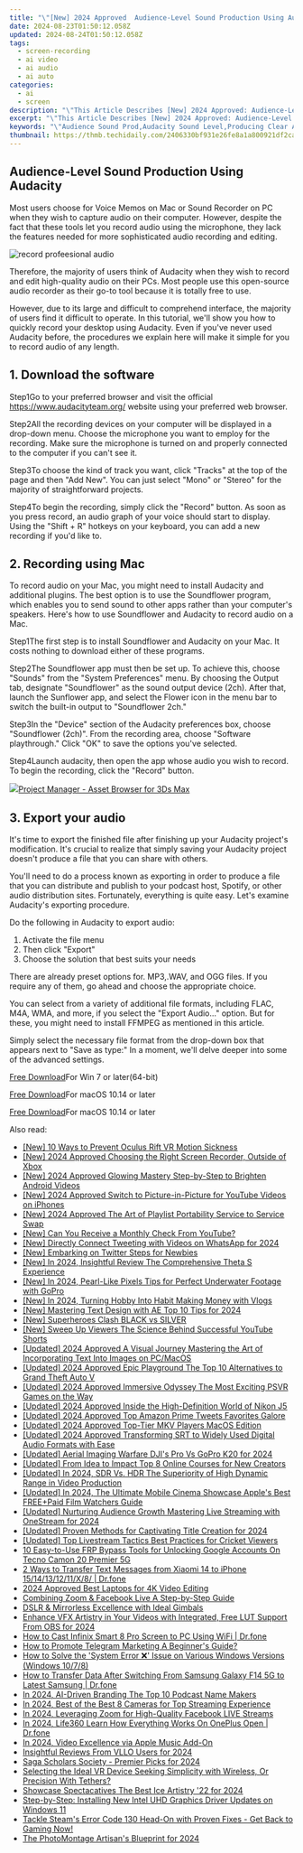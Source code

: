 ```yaml
---
title: "\"[New] 2024 Approved  Audience-Level Sound Production Using Audacity\""
date: 2024-08-23T01:50:12.058Z
updated: 2024-08-24T01:50:12.058Z
tags: 
  - screen-recording
  - ai video
  - ai audio
  - ai auto
categories: 
  - ai
  - screen
description: "\"This Article Describes [New] 2024 Approved: Audience-Level Sound Production Using Audacity\""
excerpt: "\"This Article Describes [New] 2024 Approved: Audience-Level Sound Production Using Audacity\""
keywords: "\"Audience Sound Prod,Audacity Sound Level,Producing Clear Audio,Professional Sound Edit,Audacity Sound Tools,High-Quality Audio Production,Audience Audio Design\""
thumbnail: https://thmb.techidaily.com/2406330bf931e26fe8a1a800921df2ca60aab8badbd84f3b12dc61e65092f344.jpg
---
```


## Audience-Level Sound Production Using Audacity

Most users choose for Voice Memos on Mac or Sound Recorder on PC when they wish to capture audio on their computer. However, despite the fact that these tools let you record audio using the microphone, they lack the features needed for more sophisticated audio recording and editing.

![record profeesional audio](https://images.wondershare.com/filmora/article-images/Audacity-add-audio.jpg)

Therefore, the majority of users think of Audacity when they wish to record and edit high-quality audio on their PCs. Most people use this open-source audio recorder as their go-to tool because it is totally free to use.

However, due to its large and difficult to comprehend interface, the majority of users find it difficult to operate. In this tutorial, we'll show you how to quickly record your desktop using Audacity. Even if you've never used Audacity before, the procedures we explain here will make it simple for you to record audio of any length.

## 1\. Download the software

Step1Go to your preferred browser and visit the official <https://www.audacityteam.org/> website using your preferred web browser.

Step2All the recording devices on your computer will be displayed in a drop-down menu. Choose the microphone you want to employ for the recording. Make sure the microphone is turned on and properly connected to the computer if you can't see it.

Step3To choose the kind of track you want, click "Tracks" at the top of the page and then "Add New". You can just select "Mono" or "Stereo" for the majority of straightforward projects.

Step4To begin the recording, simply click the "Record" button. As soon as you press record, an audio graph of your voice should start to display. Using the "Shift + R" hotkeys on your keyboard, you can add a new recording if you'd like to.

## 2\. Recording using Mac

To record audio on your Mac, you might need to install Audacity and additional plugins. The best option is to use the Soundflower program, which enables you to send sound to other apps rather than your computer's speakers. Here's how to use Soundflower and Audacity to record audio on a Mac.

Step1The first step is to install Soundflower and Audacity on your Mac. It costs nothing to download either of these programs.

Step2The Soundflower app must then be set up. To achieve this, choose "Sounds" from the "System Preferences" menu. By choosing the Output tab, designate "Soundflower" as the sound output device (2ch). After that, launch the Sunflower app, and select the Flower icon in the menu bar to switch the built-in output to "Soundflower 2ch."

Step3In the "Device" section of the Audacity preferences box, choose "Soundflower (2ch)". From the recording area, choose "Software playthrough." Click "OK" to save the options you've selected.

Step4Launch audacity, then open the app whose audio you wish to record. To begin the recording, click the "Record" button.

<!-- affiliate ads begin -->
<a href="https://secure.2checkout.com/order/checkout.php?PRODS=4709458&QTY=1&AFFILIATE=108875&CART=1"><img src="https://3d-kstudio.com/wp-content/uploads/2014/02/Project-Manager-3D-Models-4-800x800.jpg" border="0">Project Manager - Asset Browser for 3Ds Max</a>
<!-- affiliate ads end -->
## 3\. Export your audio

It's time to export the finished file after finishing up your Audacity project's modification. It's crucial to realize that simply saving your Audacity project doesn't produce a file that you can share with others.

You'll need to do a process known as exporting in order to produce a file that you can distribute and publish to your podcast host, Spotify, or other audio distribution sites. Fortunately, everything is quite easy. Let's examine Audacity's exporting procedure.

Do the following in Audacity to export audio:

1. Activate the file menu
2. Then click "Export"
3. Choose the solution that best suits your needs

There are already preset options for. MP3,.WAV, and OGG files. If you require any of them, go ahead and choose the appropriate choice.

You can select from a variety of additional file formats, including FLAC, M4A, WMA, and more, if you select the "Export Audio..." option. But for these, you might need to install FFMPEG as mentioned in this article.

Simply select the necessary file format from the drop-down box that appears next to "Save as type:" In a moment, we'll delve deeper into some of the advanced settings.

[Free Download](https://tools.techidaily.com/wondershare/filmora/download/)For Win 7 or later(64-bit)

[Free Download](https://tools.techidaily.com/wondershare/filmora/download/)For macOS 10.14 or later

[Free Download](https://tools.techidaily.com/wondershare/filmora/download/)For macOS 10.14 or later

<ins class="adsbygoogle"
     style="display:block"
     data-ad-format="autorelaxed"
     data-ad-client="ca-pub-7571918770474297"
     data-ad-slot="1223367746"></ins>

<ins class="adsbygoogle"
     style="display:block"
     data-ad-format="autorelaxed"
     data-ad-client="ca-pub-7571918770474297"
     data-ad-slot="1223367746"></ins>



<ins class="adsbygoogle"
     style="display:block"
     data-ad-client="ca-pub-7571918770474297"
     data-ad-slot="8358498916"
     data-ad-format="auto"
     data-full-width-responsive="true"></ins>


<span class="atpl-alsoreadstyle">Also read:</span>
<div><ul>
<li><a href="https://extra-lessons.techidaily.com/new-10-ways-to-prevent-oculus-rift-vr-motion-sickness/"><u>[New] 10 Ways to Prevent Oculus Rift VR Motion Sickness</u></a></li>
<li><a href="https://screen-video-capture.techidaily.com/new-2024-approved-choosing-the-right-screen-recorder-outside-of-xbox/"><u>[New] 2024 Approved  Choosing the Right Screen Recorder, Outside of Xbox</u></a></li>
<li><a href="https://fox-cloud.techidaily.com/new-2024-approved-glowing-mastery-step-by-step-to-brighten-android-videos/"><u>[New] 2024 Approved  Glowing Mastery  Step-by-Step to Brighten Android Videos</u></a></li>
<li><a href="https://fox-cloud.techidaily.com/new-2024-approved-switch-to-picture-in-picture-for-youtube-videos-on-iphones/"><u>[New] 2024 Approved  Switch to Picture-in-Picture for YouTube Videos on iPhones</u></a></li>
<li><a href="https://fox-cloud.techidaily.com/new-2024-approved-the-art-of-playlist-portability-service-to-service-swap/"><u>[New] 2024 Approved  The Art of Playlist Portability  Service to Service Swap</u></a></li>
<li><a href="https://youtube-video-recordings.techidaily.com/new-can-you-receive-a-monthly-check-from-youtube/"><u>[New] Can You Receive a Monthly Check From YouTube?</u></a></li>
<li><a href="https://twitter-videos.techidaily.com/new-directly-connect-tweeting-with-videos-on-whatsapp-for-2024/"><u>[New] Directly Connect  Tweeting with Videos on WhatsApp for 2024</u></a></li>
<li><a href="https://twitter-videos.techidaily.com/new-embarking-on-twitter-steps-for-newbies/"><u>[New] Embarking on Twitter  Steps for Newbies</u></a></li>
<li><a href="https://fox-cloud.techidaily.com/new-in-2024-insightful-review-the-comprehensive-theta-s-experience/"><u>[New] In 2024, Insightful Review  The Comprehensive Theta S Experience</u></a></li>
<li><a href="https://fox-cloud.techidaily.com/new-in-2024-pearl-like-pixels-tips-for-perfect-underwater-footage-with-gopro/"><u>[New] In 2024, Pearl-Like Pixels  Tips for Perfect Underwater Footage with GoPro</u></a></li>
<li><a href="https://youtube-web.techidaily.com/n-2024-turning-hobby-into-habit-making-money-with-vlogs/"><u>[New] In 2024, Turning Hobby Into Habit  Making Money with Vlogs</u></a></li>
<li><a href="https://fox-cloud.techidaily.com/new-mastering-text-design-with-ae-top-10-tips-for-2024/"><u>[New] Mastering Text Design with AE  Top 10 Tips for 2024</u></a></li>
<li><a href="https://fox-cloud.techidaily.com/new-superheroes-clash-black-vs-silver/"><u>[New] Superheroes Clash  BLACK vs SILVER</u></a></li>
<li><a href="https://facebook-record-videos.techidaily.com/new-sweep-up-viewers-the-science-behind-successful-youtube-shorts/"><u>[New] Sweep Up Viewers  The Science Behind Successful YouTube Shorts</u></a></li>
<li><a href="https://fox-cloud.techidaily.com/updated-2024-approved-a-visual-journey-mastering-the-art-of-incorporating-text-into-images-on-pcmacos/"><u>[Updated] 2024 Approved  A Visual Journey  Mastering the Art of Incorporating Text Into Images on PC/MacOS</u></a></li>
<li><a href="https://screen-sharing-recording.techidaily.com/updated-2024-approved-epic-playground-the-top-10-alternatives-to-grand-theft-auto-v/"><u>[Updated] 2024 Approved  Epic Playground  The Top 10 Alternatives to Grand Theft Auto V</u></a></li>
<li><a href="https://fox-cloud.techidaily.com/updated-2024-approved-immersive-odyssey-the-most-exciting-psvr-games-on-the-way/"><u>[Updated] 2024 Approved  Immersive Odyssey  The Most Exciting PSVR Games on the Way</u></a></li>
<li><a href="https://fox-cloud.techidaily.com/updated-2024-approved-inside-the-high-definition-world-of-nikon-j5/"><u>[Updated] 2024 Approved  Inside the High-Definition World of Nikon J5</u></a></li>
<li><a href="https://twitter-videos.techidaily.com/updated-2024-approved-top-amazon-prime-tweets-favorites-galore/"><u>[Updated] 2024 Approved  Top Amazon Prime Tweets   Favorites Galore</u></a></li>
<li><a href="https://fox-cloud.techidaily.com/updated-2024-approved-top-tier-mkv-players-macos-edition/"><u>[Updated] 2024 Approved  Top-Tier MKV Players  MacOS Edition</u></a></li>
<li><a href="https://fox-cloud.techidaily.com/updated-2024-approved-transforming-srt-to-widely-used-digital-audio-formats-with-ease/"><u>[Updated] 2024 Approved  Transforming SRT to Widely Used Digital Audio Formats with Ease</u></a></li>
<li><a href="https://fox-cloud.techidaily.com/updated-aerial-imaging-warfare-djis-pro-vs-gopro-k20-for-2024/"><u>[Updated] Aerial Imaging Warfare  DJI's Pro Vs GoPro K20 for 2024</u></a></li>
<li><a href="https://facebook-video-share.techidaily.com/updated-from-idea-to-impact-top-8-online-courses-for-new-creators/"><u>[Updated] From Idea to Impact  Top 8 Online Courses for New Creators</u></a></li>
<li><a href="https://fox-cloud.techidaily.com/updated-in-2024-sdr-vs-hdr-the-superiority-of-high-dynamic-range-in-video-production/"><u>[Updated] In 2024, SDR Vs. HDR  The Superiority of High Dynamic Range in Video Production</u></a></li>
<li><a href="https://fox-cloud.techidaily.com/updated-in-2024-the-ultimate-mobile-cinema-showcase-apples-best-freepluspaid-film-watchers-guide/"><u>[Updated] In 2024, The Ultimate Mobile Cinema Showcase  Apple's Best FREE+Paid Film Watchers Guide</u></a></li>
<li><a href="https://fox-cloud.techidaily.com/updated-nurturing-audience-growth-mastering-live-streaming-with-onestream-for-2024/"><u>[Updated] Nurturing Audience Growth  Mastering Live Streaming with OneStream for 2024</u></a></li>
<li><a href="https://article-files.techidaily.com/updated-proven-methods-for-captivating-title-creation-for-2024/"><u>[Updated] Proven Methods for Captivating Title Creation for 2024</u></a></li>
<li><a href="https://fox-cloud.techidaily.com/updated-top-livestream-tactics-best-practices-for-cricket-viewers/"><u>[Updated] Top Livestream Tactics  Best Practices for Cricket Viewers</u></a></li>
<li><a href="https://unlock-android.techidaily.com/10-easy-to-use-frp-bypass-tools-for-unlocking-google-accounts-on-tecno-camon-20-premier-5g-by-drfone-android/"><u>10 Easy-to-Use FRP Bypass Tools for Unlocking Google Accounts On Tecno Camon 20 Premier 5G</u></a></li>
<li><a href="https://blog-min.techidaily.com/2-ways-to-transfer-text-messages-from-xiaomi-14-to-iphone-1514131211x8-drfone-by-drfone-transfer-from-android-transfer-from-android/"><u>2 Ways to Transfer Text Messages from Xiaomi 14 to iPhone 15/14/13/12/11/X/8/ | Dr.fone</u></a></li>
<li><a href="https://fox-boxes.techidaily.com/2024-approved-best-laptops-for-4k-video-editing/"><u>2024 Approved  Best Laptops for 4K Video Editing</u></a></li>
<li><a href="https://extra-lessons.techidaily.com/combining-zoom-and-facebook-live-a-step-by-step-guide/"><u>Combining Zoom & Facebook Live  A Step-by-Step Guide</u></a></li>
<li><a href="https://fox-cloud.techidaily.com/dslr-and-mirrorless-excellence-with-ideal-gimbals/"><u>DSLR & Mirrorless Excellence with Ideal Gimbals</u></a></li>
<li><a href="https://fox-cloud.techidaily.com/enhance-vfx-artistry-in-your-videos-with-integrated-free-lut-support-from-obs-for-2024/"><u>Enhance VFX Artistry in Your Videos with Integrated, Free LUT Support From OBS for 2024</u></a></li>
<li><a href="https://screen-mirror.techidaily.com/how-to-cast-infinix-smart-8-pro-screen-to-pc-using-wifi-drfone-by-drfone-android/"><u>How to Cast Infinix Smart 8 Pro Screen to PC Using WiFi | Dr.fone</u></a></li>
<li><a href="https://fox-cloud.techidaily.com/how-to-promote-telegram-marketing-a-beginners-guide/"><u>How to Promote Telegram Marketing  A Beginner's Guide?</u></a></li>
<li><a href="https://common-error.techidaily.com/how-to-solve-the-system-error-issue-on-various-windows-versions-windows-1078/"><u>How to Solve the 'System Error ❌' Issue on Various Windows Versions (Windows 10/7/8)</u></a></li>
<li><a href="https://android-transfer.techidaily.com/how-to-transfer-data-after-switching-from-samsung-galaxy-f14-5g-to-latest-samsung-drfone-by-drfone-transfer-from-android-transfer-from-android/"><u>How to Transfer Data After Switching From Samsung Galaxy F14 5G to Latest Samsung | Dr.fone</u></a></li>
<li><a href="https://extra-resources.techidaily.com/in-2024-ai-driven-branding-the-top-10-podcast-name-makers/"><u>In 2024, AI-Driven Branding  The Top 10 Podcast Name Makers</u></a></li>
<li><a href="https://extra-hints.techidaily.com/in-2024-best-of-the-best-8-cameras-for-top-streaming-experience/"><u>In 2024, Best of the Best  8 Cameras for Top Streaming Experience</u></a></li>
<li><a href="https://extra-skills.techidaily.com/in-2024-leveraging-zoom-for-high-quality-facebook-live-streams/"><u>In 2024, Leveraging Zoom for High-Quality Facebook LIVE Streams</u></a></li>
<li><a href="https://phone-solutions.techidaily.com/in-2024-life360-learn-how-everything-works-on-oneplus-open-drfone-by-drfone-virtual-android/"><u>In 2024, Life360 Learn How Everything Works On OnePlus Open | Dr.fone</u></a></li>
<li><a href="https://fox-cloud.techidaily.com/in-2024-video-excellence-via-apple-music-add-on/"><u>In 2024, Video Excellence via Apple Music Add-On</u></a></li>
<li><a href="https://fox-cloud.techidaily.com/insightful-reviews-from-vllo-users-for-2024/"><u>Insightful Reviews From VLLO Users for 2024</u></a></li>
<li><a href="https://fox-cloud.techidaily.com/saga-scholars-society-premier-picks-for-2024/"><u>Saga Scholars Society - Premier Picks for 2024</u></a></li>
<li><a href="https://fox-cloud.techidaily.com/selecting-the-ideal-vr-device-seeking-simplicity-with-wireless-or-precision-with-tethers/"><u>Selecting the Ideal VR Device  Seeking Simplicity with Wireless, Or Precision With Tethers?</u></a></li>
<li><a href="https://fox-cloud.techidaily.com/showcase-spectacatives-the-best-ice-artistry-22-for-2024/"><u>Showcase Spectacatives  The Best Ice Artistry '22 for 2024</u></a></li>
<li><a href="https://win-dash.techidaily.com/step-by-step-installing-new-intel-uhd-graphics-driver-updates-on-windows-11/"><u>Step-by-Step: Installing New Intel UHD Graphics Driver Updates on Windows 11</u></a></li>
<li><a href="https://win-solutions.techidaily.com/tackle-steams-error-code-130-head-on-with-proven-fixes-get-back-to-gaming-now/"><u>Tackle Steam's Error Code 130 Head-On with Proven Fixes - Get Back to Gaming Now!</u></a></li>
<li><a href="https://fox-cloud.techidaily.com/the-photomontage-artisans-blueprint-for-2024/"><u>The PhotoMontage Artisan's Blueprint for 2024</u></a></li>
</ul></div>
